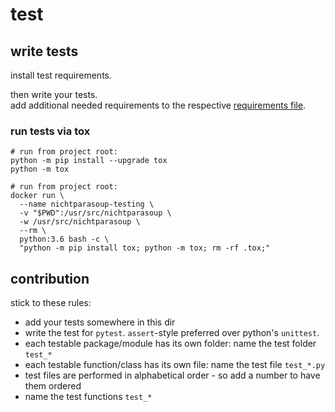 # test

## write tests

install test requirements.

then write your tests.  
add additional needed requirements to the respective [requirements file](../../requirements/tests.txt).


### run tests via tox 

```shell script
# run from project root:
python -m pip install --upgrade tox
python -m tox
```

```shell script
# run from project root:
docker run \
  --name nichtparasoup-testing \
  -v "$PWD":/usr/src/nichtparasoup \
  -w /usr/src/nichtparasoup \
  --rm \
  python:3.6 bash -c \
  "python -m pip install tox; python -m tox; rm -rf .tox;"
```

## contribution 

stick to these rules:

* add your tests somewhere in this dir
* write the test for `pytest`. `assert`-style preferred over python's `unittest`.
* each testable package/module has its own folder: name the test folder `test_*`
* each testable function/class has its own file:   name the test file   `test_*.py`
* test files are performed in alphabetical order - so add a number to have them ordered
* name the test functions `test_*`
